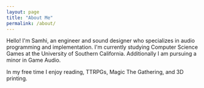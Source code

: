 ```yaml
---
layout: page
title: "About Me"
permalink: /about/
---
```


Hello! I'm Samhi, an engineer and sound designer who specializes in audio programming and implementation. I'm currently studying Computer Science Games at the University of Southern California. Additionally I am pursuing a minor in Game Audio.

In my free time I enjoy reading, TTRPGs, Magic The Gathering, and 3D printing.
